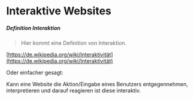 # Interaktive Websites

##### Definition Interaktion

> Hier kommt eine Definition von Interaktion.

[https://de.wikipedia.org/wiki/Interaktivität](https://de.wikipedia.org/wiki/Interaktivität)

Oder einfacher gesagt:

Kann eine Website die Aktion/Eingabe eines Benutzers entgegennehmen, interpretieren und darauf reagieren ist diese interaktiv.
